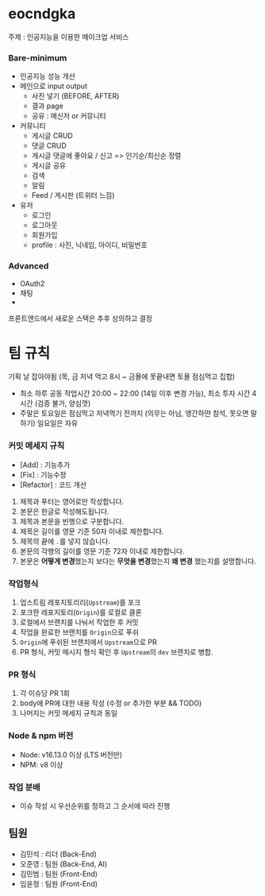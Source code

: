 # eocndgka

주제 : 인공지능을 이용한 메이크업 서비스

### Bare-minimum
- 인공지능 성능 개선
- 메인으로 input output
  - 사진 넣기 (BEFORE, AFTER)
  - 결과 page
  - 공유 : 메신저 or 커뮤니티
- 커뮤니티
  - 게시글 CRUD
  - 댓글 CRUD
  - 게시글 댓글에 좋아요 / 신고 => 인기순/최신순 정렬
  - 게시글 공유
  - 검색
  - 알림
  - Feed / 게시판 (트위터 느낌)
- 유저
  - 로그인
  - 로그아웃
  - 회원가입
  - profile : 사진, 닉네임, 아이디, 비밀번호

### Advanced
- OAuth2
- 채팅
- 

프론트앤드에서 새로운 스택은 추후 상의하고 결정

# 팀 규칙
 기획 날 잡아야됨 (목, 금 저녁 먹고 8시 ~ 금욜에 못끝내면 토욜 점심먹고 집합)
- 최소 하루 공동 작업시간 20:00 ~ 22:00 (14일 이후 변경 가능), 최소 투자 시간 4시간 (검증 불가, 양심껏)
- 주말은 토요일은 점심먹고 저녁먹기 전까지 (의무는 아님, 앵간하먄 참석, 못오면 말하기) 일요일은 자유

### 커밋 메세지 규칙
- [Add] : 기능추가
- [Fix] : 기능수정
- [Refactor] : 코드 개선

1. 제목과 푸터는 영어로만 작성합니다.
1. 본문은 한글로 작성해도됩니다.
1. 제목과 본문을 빈행으로 구분합니다.
1. 제목은 길이를 영문 기준 50자 이내로 제한합니다.
1. 제목의 끝에 `.`를 넣지 않습니다.
1. 본문의 각행의 길이를 영문 기준 72자 이내로 제한합니다.
1. 본문은 **어떻게 변경**했는지 보다는 **무엇을 변경**했는지 **왜 변경** 했는지를
   설명합니다.

### 작업형식

1. 업스트림 레포지토리리(`Upstream`)를 포크
1. 포크한 레포지토리(`Origin`)를 로컬로 클론
1. 로컬에서 브랜치를 나눠서 작업한 후 커밋
1. 작업을 완료한 브랜치를 `Origin`으로 푸쉬
1. `Origin`에 푸쉬된 브랜치에서 `Upstream`으로 PR
1. PR 형식, 커밋 메시지 형식 확인 후 `Upstream`의 `dev` 브랜치로 병합.

### PR 형식

1. 각 이슈당 PR 1회
1. body에 PR에 대한 내용 작성 (수정 or 추가한 부분 && TODO)
1. 나머지는 커밋 메세지 규칙과 동일

### Node & npm 버전

- Node: v16.13.0 이상 (LTS 버전만)
- NPM: v8 이상

### 작업 분배
- 이슈 작성 시 우선순위를 정하고 그 순서에 따라 진행

## 팀원
- 김민석 : 리더 (Back-End)
- 오준영 : 팀원 (Back-End, AI)
- 김민범 : 팀원 (Front-End)
- 임윤정 : 팀원 (Front-End)
